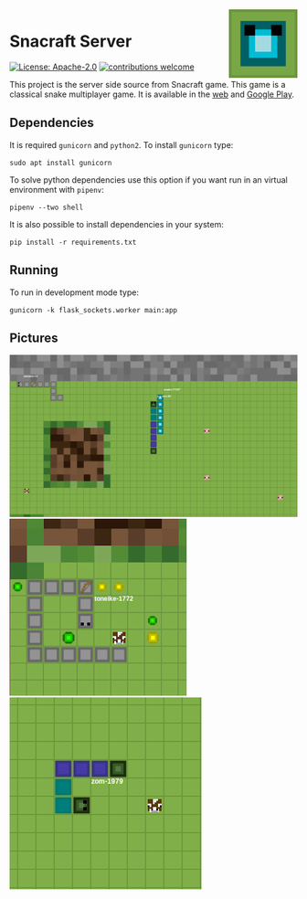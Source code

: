 <img src="/pictures/icon.png?raw=true" align="right" title="Snacraft Logo" width="120">

# Snacraft Server
[![License: Apache-2.0](https://img.shields.io/badge/license-Apache%202-blue.svg?style=flat)](https://opensource.org/licenses/Apache-2.0) [![contributions welcome](https://img.shields.io/badge/contributions-welcome-brightgreen.svg?style=flat)](https://github.com/dhiogoboza/snacraft-server/issues)

This project is the server side source from Snacraft game. This game is a classical snake multiplayer game. It is available in the [web](http://snacraft.appspot.com/) and [Google Play](https://play.google.com/store/apps/details?id=io.snacraft.game).

## Dependencies

It is required `gunicorn` and `python2`. To install `gunicorn` type:
```
sudo apt install gunicorn
```

To solve python dependencies use this option if you want run in an virtual environment with `pipenv`:
```
pipenv --two shell
```

It is also possible to install dependencies in your system:
```
pip install -r requirements.txt
```

## Running

To run in development mode type:

```
gunicorn -k flask_sockets.worker main:app
```

## Pictures

<img src="/pictures/screenshot01.png?raw=true">
<img src="/pictures/screenshot02.png?raw=true">
<img src="/pictures/screenshot03.png?raw=true">
